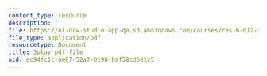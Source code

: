 ```yaml
---
content_type: resource
description: ''
file: https://ol-ocw-studio-app-qa.s3.amazonaws.com/courses/res-6-012-introduction-to-probability-spring-2018/ec94fc1cae8752a70198baf58cd6a1c5_Kj6iEzXsFkI.pdf
file_type: application/pdf
resourcetype: Document
title: 3play pdf file
uid: ec94fc1c-ae87-52a7-0198-baf58cd6a1c5
---
```

